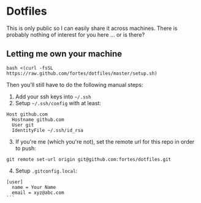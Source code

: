 # Dotfiles

This is only public so I can easily share it across machines. There is probably nothing of interest for you here ... or is there?

## Letting me own your machine

```
bash <(curl -fsSL https://raw.github.com/fortes/dotfiles/master/setup.sh)
```

Then you'll still have to do the following manual steps:

1. Add your ssh keys into `~/.ssh`
2. Setup `~/.ssh/config` with at least:
  ```
  Host github.com
    Hostname github.com
    User git
    IdentityFile ~/.ssh/id_rsa
  ```
3. If you're me (which you're not), set the remote url for this repo in order to push:

  ```
  git remote set-url origin git@github.com:fortes/dotfiles.git
  ```
4. Setup `.gitconfig.local`:

  ````
  [user]
    name = Your Name
    email = xyz@abc.com
  ```

